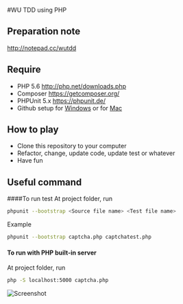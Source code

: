 #WU TDD using PHP

## Preparation note
http://notepad.cc/wutdd

## Require
- PHP 5.6 http://php.net/downloads.php
- Composer https://getcomposer.org/
- PHPUnit 5.x https://phpunit.de/
- Github setup for [Windows](https://help.github.com/articles/set-up-git/#platform-windows) or for [Mac](https://help.github.com/articles/set-up-git/#platform-mac)

## How to play
- Clone this repository to your computer
- Refactor, change, update code, update test or whatever
- Have fun

## Useful command
####To run test
At project folder, run
```bash
phpunit --bootstrap <Source file name> <Test file name>
```
Example
```bash
phpunit --bootstrap captcha.php captchatest.php
```
#### To run with PHP built-in server
At project folder, run
``` bash
php -S localhost:5000 captcha.php
```
![Screenshot](https://raw.github.com/yapadubpadoo/wutddcaptcha/master/ScreenShot1.png)
